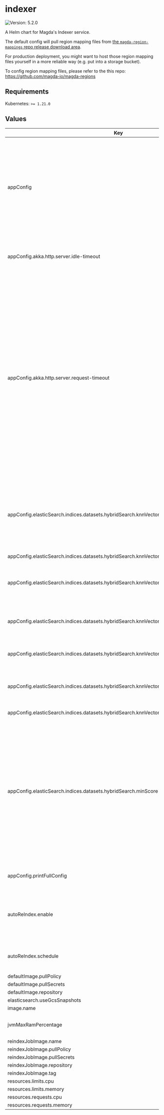 # indexer

![Version: 5.2.0](https://img.shields.io/badge/Version-5.2.0-informational?style=flat-square)

A Helm chart for Magda's Indexer service.

The default config will pull region mapping files from [the `magda-region-mappings` repo release download area](https://github.com/magda-io/magda-regions/releases).

For production deployment, you might want to host those region mapping files yourself in a more reliable way (e.g. put into a storage bucket).

To config region mapping files, please refer to the this repo: https://github.com/magda-io/magda-regions

## Requirements

Kubernetes: `>= 1.21.0`

## Values

| Key | Type | Default | Description |
|-----|------|---------|-------------|
| appConfig | object | `{"akka":{"http":{"server":{"idle-timeout":"120s","request-timeout":"90s"}}},"authApi":{"baseUrl":"http://authorization-api"},"elasticSearch":{"indices":{"datasets":{"hybridSearch":{"knnVectorFieldConfig":{"compressionLevel":null,"dimension":768,"efConstruction":100,"efSearch":100,"encoder":{"clip":false,"name":"sq","type":"fp16"},"m":16,"mode":"in_memory","spaceType":"l2"},"minScore":0.5}}},"replicas":0,"serverUrl":"http://opensearch:9200","shards":1},"embeddingApi":{"baseUrl":"http://magda-embedding-api"},"http":{"port":6103},"indexer":{"makeSnapshots":false,"readSnapshots":false},"printFullConfig":false,"registry":{"baseUrl":"http://registry-api","readOnlyBaseUrl":"http://registry-api-read-only","webhookUrl":"http://indexer/v0/registry-hook"}}` | application config. Allow to configure any application config fields. For all available configuration fields and their default values, please refer to [application.conf](https://github.com/magda-io/magda/blob/main/magda-indexer/src/main/resources/application.conf) and [common.conf](https://github.com/magda-io/magda/blob/main/magda-scala-common/src/main/resources/common.conf) (e.g. for Hybrid search related config) This config field is available since v2.2.5 Previous versions' obsolete are still supported for backward compatible reason |
| appConfig.akka.http.server.idle-timeout | string | `"120s"` | The time after which an idle connection will be automatically closed. Set to `infinite` to completely disable idle connection timeouts. |
| appConfig.akka.http.server.request-timeout | string | `"90s"` | Defines the default time period within which the application has to produce an HttpResponse for any given HttpRequest it received. The timeout begins to run when the *end* of the request has been received, so even potentially long uploads can have a short timeout. Set to `infinite` to completely disable request timeout checking.  Make sure this timeout is smaller than the idle-timeout, otherwise, the idle-timeout will kick in first and reset the TCP connection without a response.  If this setting is not `infinite` the HTTP server layer attaches a `Timeout-Access` header to the request, which enables programmatic customization of the timeout period and timeout response for each request individually. |
| appConfig.elasticSearch.indices.datasets.hybridSearch.knnVectorFieldConfig.compressionLevel | string | `nil` | The compression_level mapping parameter selects a quantization encoder that reduces vector memory consumption by the given factor. Support: 1x (all), 2x/8x/16x/32x (faiss), 4x (lucene) If set, encoder will be ignored. |
| appConfig.elasticSearch.indices.datasets.hybridSearch.knnVectorFieldConfig.dimension | int | `768` | Dimension of the embedding vectors. |
| appConfig.elasticSearch.indices.datasets.hybridSearch.knnVectorFieldConfig.efConstruction | int | `100` | Similar to efSearch but used during index construction. Higher values improve search quality but increase index build time. |
| appConfig.elasticSearch.indices.datasets.hybridSearch.knnVectorFieldConfig.efSearch | int | `100` | The size of the candidate queue during search. Larger values may improve search quality but increase search latency. |
| appConfig.elasticSearch.indices.datasets.hybridSearch.knnVectorFieldConfig.encoder | object | `{"clip":false,"name":"sq","type":"fp16"}` | FAISS Encoder configuration (If compressionLevel is set, encoder will be ignored). |
| appConfig.elasticSearch.indices.datasets.hybridSearch.knnVectorFieldConfig.m | int | `16` | The maximum number of graph edges per vector. Higher values increase memory usage but may improve search quality. |
| appConfig.elasticSearch.indices.datasets.hybridSearch.knnVectorFieldConfig.mode | string | `"in_memory"` | Vector workload mode: `on_disk` or `in_memory`. |
| appConfig.elasticSearch.indices.datasets.hybridSearch.minScore | float | `0.5` | by default, use `minScore` to filter out irrelevant result. Can also support standard approximate top-k searches by setting `k = 200` Or maxDistance only one of `minScore`, `maxDistance` or `k` should be set and will be used The config will be applied by the following logic: when `k` is specified, `minScore` & `maxDistance` will be ignored. Otherwise, when `maxDistance` is specified, `minScore` will be ignored. when mode = "on_disk", `k` must be specified for Radial search is not supported for indices which have quantization enabled |
| appConfig.printFullConfig | bool | `false` | whether print out full config data at application starting up for debug purpose only |
| autoReIndex.enable | bool | `true` | Whether turn on the cronjob to trigger reindex. `publisher` & `format` indices might contains obsolete records which require the triming / reindex process to be removed. |
| autoReIndex.schedule | string | "0 15 * * 0": 15:00PM UTC timezone (1:00AM in AEST Sydney timezone) on every Sunday | auto reindex cronjob schedule string. specified using unix-cron format (in UTC timezone by default). |
| defaultImage.pullPolicy | string | `"IfNotPresent"` |  |
| defaultImage.pullSecrets | bool | `false` |  |
| defaultImage.repository | string | `"ghcr.io/magda-io"` |  |
| elasticsearch.useGcsSnapshots | bool | `false` |  |
| image.name | string | `"magda-indexer"` |  |
| jvmMaxRamPercentage | float | `75` | JVM max allowed heap memory percentage based on `resources.limits.memory` |
| reindexJobImage.name | string | `"node"` |  |
| reindexJobImage.pullPolicy | string | `"IfNotPresent"` |  |
| reindexJobImage.pullSecrets | bool | `false` |  |
| reindexJobImage.repository | string | `"docker.io"` |  |
| reindexJobImage.tag | string | `"18-alpine"` |  |
| resources.limits.cpu | string | `"250m"` |  |
| resources.limits.memory | string | `"1100Mi"` |  |
| resources.requests.cpu | string | `"100m"` |  |
| resources.requests.memory | string | `"250Mi"` |  |
